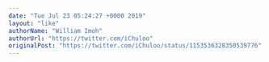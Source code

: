 ```yaml
---
date: "Tue Jul 23 05:24:27 +0000 2019"
layout: "like"
authorName: "William Imoh"
authorUrl: "https://twitter.com/iChuloo"
originalPost: "https://twitter.com/iChuloo/status/1153536328350539776"
---
```

